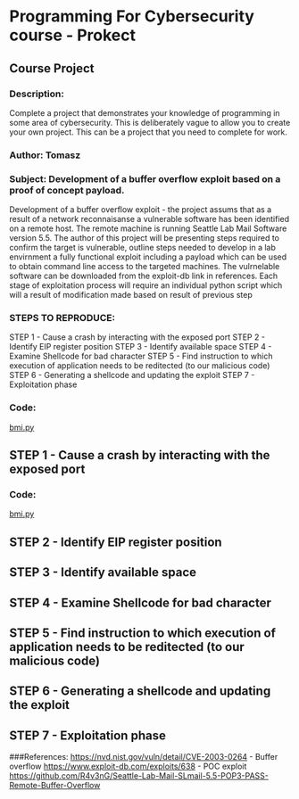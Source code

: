 # Programming For Cybersecurity course - Prokect

##  Course Project
### Description:
Complete a project that demonstrates your knowledge of programming in some area of cybersecurity. This is deliberately vague to allow you to create your own project. This can be a project that you need to complete for work.


### Author: Tomasz
### Subject: Development of a buffer overflow exploit based on a proof of concept payload.

Development of a buffer overflow exploit - the project assums that as a result of a network reconnaisanse a vulnerable software has been identified on a remote host. The remote machine is running Seattle Lab Mail Software version 5.5. The author of this project will be presenting steps required to confirm the target is vulnerable, outline steps needed to develop in a lab envirnment a fully functional exploit including a payload which can be used to obtain command line access to the targeted machines. The vulrnelable software can be downloaded from the exploit-db link in references. Each stage of exploitation process will require an individual python script which will a result of modification made based on result of previous step

### STEPS TO REPRODUCE:
STEP 1 - Cause a crash by interacting with the exposed port
STEP 2 - Identify EIP register position
STEP 3 - Identify available space
STEP 4 - Examine Shellcode for bad character
STEP 5 - Find instruction to which execution of application needs to be reditected (to our malicious code)
STEP 6 - Generating a shellcode and updating the exploit
STEP 7 - Exploitation phase


### Code:
[bmi.py](https://github.com/kodkoder/p4cs2021/blob/main/Project/fuzzer.py)

## STEP 1 - Cause a crash by interacting with the exposed port
### Code:
[bmi.py](https://github.com/kodkoder/p4cs2021/blob/main/Project/fuzzer.py)

## STEP 2 - Identify EIP register position
## STEP 3 - Identify available space
## STEP 4 - Examine Shellcode for bad character
## STEP 5 - Find instruction to which execution of application needs to be reditected (to our malicious code)
## STEP 6 - Generating a shellcode and updating the exploit
## STEP 7 - Exploitation phase



###References:
https://nvd.nist.gov/vuln/detail/CVE-2003-0264 - Buffer overflow
https://www.exploit-db.com/exploits/638 - POC exploit
https://github.com/R4v3nG/Seattle-Lab-Mail-SLmail-5.5-POP3-PASS-Remote-Buffer-Overflow
